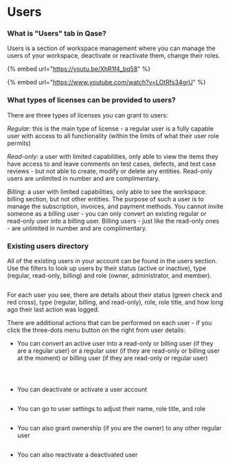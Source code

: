 # Users

### What is "Users" tab in Qase?

Users is a section of workspace management where you can manage the users of your workspace, deactivate or reactivate them, change their roles.

{% embed url="https://youtu.be/XhR1f4_bq58" %}

{% embed url="https://www.youtube.com/watch?v=LOtRfs34grU" %}

### What types of licenses can be provided to users?

There are three types of licenses you can grant to users:

_Regular:_ this is the main type of license - a regular user is a fully capable user with access to all functionality (within the limits of what their user role permits)

_Read-only:_ a user with limited capabilities, only able to view the items they have access to and leave comments on test cases, defects, and test case reviews - but not able to create, modify or delete any entities. Read-only users are unlimited in number and are complimentary.

_Billing:_ a user with limited capabilities, only able to see the workspace: billing section, but not other entities. The purpose of such a user is to manage the subscription, invoices, and payment methods. You cannot invite someone as a billing user - you can only convert an existing regular or read-only user into a billing user. Billing users - just like the read-only ones - are unlimited in number and are complimentary.

### Existing users directory <a href="#h_bdd9a8e6bb" id="h_bdd9a8e6bb"></a>

All of the existing users in your account can be found in the users section. Use the filters to look up users by their status (active or inactive), type (regular, read-only, billing) and role (owner, administrator, and member).

<figure><img src="https://qase.intercom-attachments-7.com/i/o/597355116/34c4cb0d9277be5e51327542/lxAjPoWZnRnJW52ZyhWAAuETnrgPP3z4DPrHyB9ak46avtFZndnMFQE2Erx9n7OiV9xEz0HQT_QBH9I-e9Th4_S3HRHAW0PMrysNTFVa576AO1qqxuyy2qBI1GsWUw0m7lLuzU_NcvW8xO__AKSDE06RHu8yQxQH22b6Z-crkCvAoanTAeCfB7fX" alt=""><figcaption></figcaption></figure>

For each user you see, there are details about their status (green check and red cross), type (regular, billing, and read-only), role, role title, and how long ago their last action was logged.

There are additional actions that can be performed on each user - if you click the three-dots menu button on the right from user details:

* You can convert an active user into a read-only or billing user (if they are a regular user) or a regular user (if they are read-only or billing user at the moment) or billing user (if they are read-only or regular user)

<figure><img src="https://qase.intercom-attachments-7.com/i/o/597355126/216d5e945403b699a5e5f9cc/83nCRvXiqKX_IsDD4Z8r1o-8oNKnOORxjxQP_6xVTiCjae4c92hm1gudHH_SLTVpnVPSdUOuoXuUWfxtq6OzAQLJxqoNkY39AIog7953S-lkp_cGaHPbSjhdnUyh0Lg8c4QQGpBMC8WMj5f6oiitzZ3g8n-t7ieWMya0NYMtK0nQYGYHH6J3O32I" alt=""><figcaption></figcaption></figure>

<figure><img src="https://qase.intercom-attachments-7.com/i/o/597355135/1e78fbc915e67126fa4498c4/qo6CDxoLxBeiKZdp1OVkCKv2njwfBHlfiS5r1AqiUcGytCgStTaTM7ZIbxLUb9z1BUOB1ndGgKlaH4Xp1Mycdafh5Woc4m8V5iEGqSOkeK3q2SxU6XrHo4uJMi36F4WSpHZbjwp24tFnm9_CefZLiYrsYt0sOmX7CBi3t3_yeiDj-SgnboAFyeWJ" alt=""><figcaption></figcaption></figure>

<figure><img src="https://qase.intercom-attachments-7.com/i/o/597355145/40562b3a3010db6261b7a2f7/83nCRvXiqKX_IsDD4Z8r1o-8oNKnOORxjxQP_6xVTiCjae4c92hm1gudHH_SLTVpnVPSdUOuoXuUWfxtq6OzAQLJxqoNkY39AIog7953S-lkp_cGaHPbSjhdnUyh0Lg8c4QQGpBMC8WMj5f6oiitzZ3g8n-t7ieWMya0NYMtK0nQYGYHH6J3O32I" alt=""><figcaption></figcaption></figure>

* You can deactivate or activate a user account

<figure><img src="https://qase.intercom-attachments-7.com/i/o/597355210/a23c6ef08834f695fa58e592/TnGtecnjqiIiYWGQf0Z3BZn0mxmrD8MUR59mCwErSY8xw8OfvIwujNVIl3BiafzBrhYgxHBtSpEtE-7YD5CzRNaejoadyxxuwmQbw-CPw4Doh7oY2sXPlnYMphYEX7dwHH4IPA29d1QVLSSDgyFNcg9qT9hLF4eI5Qj4vhjbdaIGPS45gQ1jFXXX" alt=""><figcaption></figcaption></figure>

* You can go to user settings to adjust their name, role title, and role

<figure><img src="https://qase.intercom-attachments-7.com/i/o/597355326/42d314cd80d16c2886ad6864/Tb-aneMdi5wQ7YO1xDqL3RA1Ghw8MLyn7IVbK74VuaHJ3dB5dNZoXT2cHT33MSE5LThq3dDDPci4TzMY_jMs7OccgW3JUtxI7pxY_ZBFVMj1P8pXmo7x8uHgi_kNAoZ65QnQZw3dU4CmL7eSMYyYpU0iI2eQHjbykYzRMQaLykvJz9Dm4_nT2_aL" alt=""><figcaption></figcaption></figure>

* You can also grant ownership (if you are the owner) to any other regular user

<figure><img src="https://qase.intercom-attachments-7.com/i/o/597355367/b555d1771d34b9962da9971a/KRgQCMMMencTa74Obg6eTz6Bv6sbDvp1uIgaFNPyIwqp6S6TeJPC-7-AhVaNfd4n0IBQjesdDZ_SDNblMvFYXZ-8Fm1zXv0ZhSCKVfe1AuJ-dmEXFIQDSQlSGch_FFuf6D-Q8W-MuFIz6wyhWPDGbYGuItmUeHgdlJ6WW8sHAPYBRA0hokNOJDco" alt=""><figcaption></figcaption></figure>

* You can also reactivate a deactivated user

<figure><img src="https://qase.intercom-attachments-7.com/i/o/597355427/cbe48e74c8c80e8cdad75c9f/sYahH4V_Oa4lGpEkgrfrUej4zLLIxzbLeNa5NWxFTSlHsNKEkgF-gY5ANmGKJbRDESE46-OLB1W5rNmF8EfAfUKSibZtzD3ufQcc8XTNkEvhCZzp6EwK8XPc6Cm_TMVI74xv40dOcmMYhIoO53H8a-jdPNzREvLybtqRJdU5s1cJVnz9BrGnteTtvw" alt=""><figcaption></figcaption></figure>
